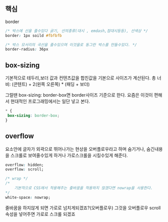 ## 핵심
border
```CSS
/* 박스에 선을 줄수있다 굵기, 선의종류(대시 , emdash,점대시등등), 선색상 */
border: 1px soild #fbfbfb

/* 박스 모서리의 곡선을 줄수있으며 이것을로 동그란 박스를 만들수있다. */
border-radius: 36px 
```


## box-sizing
기본적으로 테두리,보더 값과 컨텐츠값을 합친값을 기본으로 사이즈가 계산된다.
총 너비: (콘텐트) + 2(왼쪽 오른쪽) * (패딩 + 보더)

그럴땐 box-sizing: border-box면 border사이즈 기준으로 한다. 요즘은 이것이 편해서 현대적인 프로그래밍에서는 일단 넣고 본다.
```CSS
* {
 box-sizing: border-box;
}
```

## overflow
요소안에 글자가 외곽으로 뛰어나가는 현상을 오버플로우라고 하며 숨기거나, 숨긴내용을 스크롤로 보여줄수있게 하거나 가로스크롤을 시킬수있게 해준다.

```CSS
overflow: hidden;
overflow: scroll;

/* wrap */
/*
	기본적으로 CSS에서 적용해주는 줄바꿈을 적용하지 않겠다면 nowrap을 사용한다.
*/
white-space: nowrap;
```
줄바꿈을 하지않게 되면 가로로 넘치게되겠죠?(오버플로우) 그것을 오버플로우 scroll 속성을 넣어주면 가로로 스크롤 되겠죠
